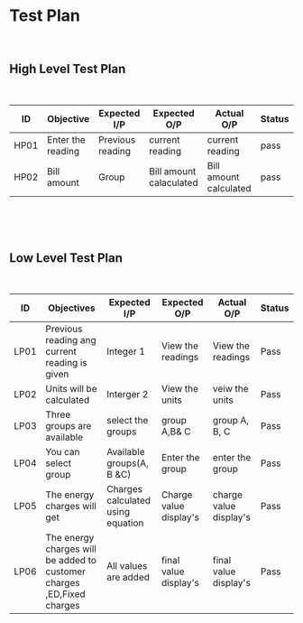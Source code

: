 # Test Plan
<br>

## High Level Test Plan
<br>

| ID |  Objective | Expected I/P | Expected O/P | Actual O/P | Status |
|----|----------------------|-------------|-------------|-------------|--------------|
|HP01| Enter the reading| Previous reading| current reading| current reading |   pass | 
|HP02| Bill amount | Group | Bill amount calaculated | Bill amount calculated | pass |

<br>
<br>
<br>

## Low Level Test Plan
<br>

|ID| Objectives | Expected I/P | Expected O/P| Actual O/P | Status|
|----|------------------------|---------------|--------------|---------------|---------------|
|LP01| Previous reading ang current reading is given | Integer 1| View the readings | View the readings | Pass |
|LP02| Units will be calculated | Interger 2| View the units | veiw the units | Pass |
|LP03| Three groups are available | select the groups |group A,B& C| group A, B, C| Pass|
|LP04| You can select group | Available groups(A, B &C) | Enter the group|enter the group | Pass|
|LP05| The energy charges will get | Charges calculated using equation | Charge value display's |charge value display's|Pass|
|LP06| The energy charges will be added to customer charges ,ED,Fixed charges | All values are added |final value display's|final value display's| Pass |

